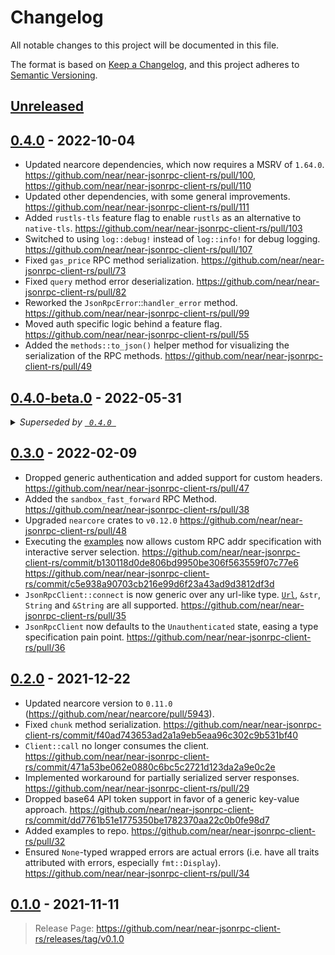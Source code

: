 # Changelog

All notable changes to this project will be documented in this file.

The format is based on [Keep a Changelog](https://keepachangelog.com/en/1.0.0/),
and this project adheres to [Semantic Versioning](https://semver.org/spec/v2.0.0.html).

## [Unreleased]

## [0.4.0] - 2022-10-04

- Updated nearcore dependencies, which now requires a MSRV of `1.64.0`. <https://github.com/near/near-jsonrpc-client-rs/pull/100>, <https://github.com/near/near-jsonrpc-client-rs/pull/110>
- Updated other dependencies, with some general improvements. <https://github.com/near/near-jsonrpc-client-rs/pull/111>
- Added `rustls-tls` feature flag to enable `rustls` as an alternative to `native-tls`. <https://github.com/near/near-jsonrpc-client-rs/pull/103>
- Switched to using `log::debug!` instead of `log::info!` for debug logging. <https://github.com/near/near-jsonrpc-client-rs/pull/107>
- Fixed `gas_price` RPC method serialization. <https://github.com/near/near-jsonrpc-client-rs/pull/73>
- Fixed `query` method error deserialization. <https://github.com/near/near-jsonrpc-client-rs/pull/82>
- Reworked the `JsonRpcError`::`handler_error` method. <https://github.com/near/near-jsonrpc-client-rs/pull/99>
- Moved auth specific logic behind a feature flag. <https://github.com/near/near-jsonrpc-client-rs/pull/55>
- Added the `methods::to_json()` helper method for visualizing the serialization of the RPC methods. <https://github.com/near/near-jsonrpc-client-rs/pull/49>

## [0.4.0-beta.0] - 2022-05-31

<details>
<summary>
  <em>
    Superseded by <a href="https://github.com/near/near-jsonrpc-client-rs/compare/v0.4.0-beta.0...v0.4.0">
      <code> 0.4.0 </code>
    </a>
  </em>
</summary>

> - Updated nearcore dependencies, fixing a previous breaking change. <https://github.com/near/near-jsonrpc-client-rs/pull/100>
> - Fixed `gas_price` RPC method serialization. <https://github.com/near/near-jsonrpc-client-rs/pull/73>
> - Fixed `query` method error deserialization. <https://github.com/near/near-jsonrpc-client-rs/pull/82>
> - Reworked the `JsonRpcError`::`handler_error` method. <https://github.com/near/near-jsonrpc-client-rs/pull/99>
> - Moved auth specific logic behind a feature flag. <https://github.com/near/near-jsonrpc-client-rs/pull/55>
> - Added the `methods::to_json()` helper method for visualizing the serialization of the RPC methods. <https://github.com/near/near-jsonrpc-client-rs/pull/49>

</details>

## [0.3.0] - 2022-02-09

- Dropped generic authentication and added support for custom headers. <https://github.com/near/near-jsonrpc-client-rs/pull/47>
- Added the `sandbox_fast_forward` RPC Method. <https://github.com/near/near-jsonrpc-client-rs/pull/38>
- Upgraded `nearcore` crates to `v0.12.0` <https://github.com/near/near-jsonrpc-client-rs/pull/48>
- Executing the [examples](https://github.com/near/near-jsonrpc-client-rs/tree/master/examples) now allows custom RPC addr specification with interactive server selection. <https://github.com/near/near-jsonrpc-client-rs/commit/b130118d0de806bd9950be306f563559f07c77e6> <https://github.com/near/near-jsonrpc-client-rs/commit/c5e938a90703cb216e99d6f23a43ad9d3812df3d>
- `JsonRpcClient::connect` is now generic over any url-like type. [`Url`](https://docs.rs/url/*/url/struct.Url.html), `&str`, `String` and `&String` are all supported. <https://github.com/near/near-jsonrpc-client-rs/pull/35>
- `JsonRpcClient` now defaults to the `Unauthenticated` state, easing a type specification pain point. <https://github.com/near/near-jsonrpc-client-rs/pull/36>

## [0.2.0] - 2021-12-22

- Updated nearcore version to `0.11.0` (<https://github.com/near/nearcore/pull/5943>).
- Fixed `chunk` method serialization. <https://github.com/near/near-jsonrpc-client-rs/commit/f40ad743653ad2a1a9eb5eaa96c302c9b531bf40>
- `Client::call` no longer consumes the client. <https://github.com/near/near-jsonrpc-client-rs/commit/471a53be062e0880c6bc5c2721d123da2a9e0c2e>
- Implemented workaround for partially serialized server responses. <https://github.com/near/near-jsonrpc-client-rs/pull/29>
- Dropped base64 API token support in favor of a generic key-value approach. <https://github.com/near/near-jsonrpc-client-rs/commit/dd7761b51e1775350be1782370aa22c0b0fe98d7>
- Added examples to repo. <https://github.com/near/near-jsonrpc-client-rs/pull/32>
- Ensured `None`-typed wrapped errors are actual errors (i.e. have all traits attributed with errors, especially `fmt::Display`). <https://github.com/near/near-jsonrpc-client-rs/pull/34>

## [0.1.0] - 2021-11-11

> Release Page: <https://github.com/near/near-jsonrpc-client-rs/releases/tag/v0.1.0>

[unreleased]: https://github.com/near/near-jsonrpc-client-rs/compare/v0.4.0...HEAD
[0.4.0]: https://github.com/near/near-jsonrpc-client-rs/compare/v0.3.0...v0.4.0
[0.4.0-beta.0]: https://github.com/near/near-jsonrpc-client-rs/compare/v0.3.0...v0.4.0-beta.0
[0.3.0]: https://github.com/near/near-jsonrpc-client-rs/compare/v0.2.0...v0.3.0
[0.2.0]: https://github.com/near/near-jsonrpc-client-rs/compare/v0.1.0...v0.2.0
[0.1.0]: https://github.com/near/near-jsonrpc-client-rs/releases/tag/v0.1.0
